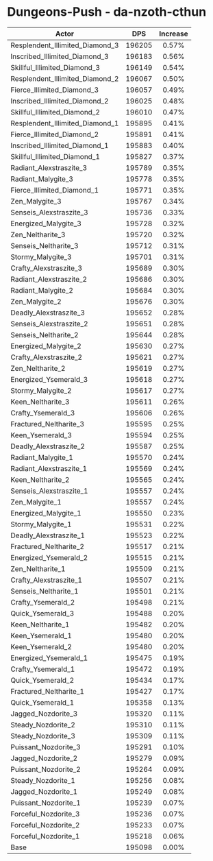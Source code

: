 # Dungeons-Push - da-nzoth-cthun
| Actor | DPS | Increase |
|---|:---:|:---:|
|Resplendent_Illimited_Diamond_3|196205|0.57%|
|Inscribed_Illimited_Diamond_3|196183|0.56%|
|Skillful_Illimited_Diamond_3|196149|0.54%|
|Resplendent_Illimited_Diamond_2|196067|0.50%|
|Fierce_Illimited_Diamond_3|196057|0.49%|
|Inscribed_Illimited_Diamond_2|196025|0.48%|
|Skillful_Illimited_Diamond_2|196010|0.47%|
|Resplendent_Illimited_Diamond_1|195895|0.41%|
|Fierce_Illimited_Diamond_2|195891|0.41%|
|Inscribed_Illimited_Diamond_1|195883|0.40%|
|Skillful_Illimited_Diamond_1|195827|0.37%|
|Radiant_Alexstraszite_3|195789|0.35%|
|Radiant_Malygite_3|195778|0.35%|
|Fierce_Illimited_Diamond_1|195771|0.35%|
|Zen_Malygite_3|195767|0.34%|
|Senseis_Alexstraszite_3|195736|0.33%|
|Energized_Malygite_3|195728|0.32%|
|Zen_Neltharite_3|195720|0.32%|
|Senseis_Neltharite_3|195712|0.31%|
|Stormy_Malygite_3|195701|0.31%|
|Crafty_Alexstraszite_3|195689|0.30%|
|Radiant_Alexstraszite_2|195686|0.30%|
|Radiant_Malygite_2|195684|0.30%|
|Zen_Malygite_2|195676|0.30%|
|Deadly_Alexstraszite_3|195652|0.28%|
|Senseis_Alexstraszite_2|195651|0.28%|
|Senseis_Neltharite_2|195644|0.28%|
|Energized_Malygite_2|195630|0.27%|
|Crafty_Alexstraszite_2|195621|0.27%|
|Zen_Neltharite_2|195619|0.27%|
|Energized_Ysemerald_3|195618|0.27%|
|Stormy_Malygite_2|195617|0.27%|
|Keen_Neltharite_3|195611|0.26%|
|Crafty_Ysemerald_3|195606|0.26%|
|Fractured_Neltharite_3|195595|0.25%|
|Keen_Ysemerald_3|195594|0.25%|
|Deadly_Alexstraszite_2|195587|0.25%|
|Radiant_Malygite_1|195570|0.24%|
|Radiant_Alexstraszite_1|195569|0.24%|
|Keen_Neltharite_2|195565|0.24%|
|Senseis_Alexstraszite_1|195557|0.24%|
|Zen_Malygite_1|195557|0.24%|
|Energized_Malygite_1|195550|0.23%|
|Stormy_Malygite_1|195531|0.22%|
|Deadly_Alexstraszite_1|195523|0.22%|
|Fractured_Neltharite_2|195517|0.21%|
|Energized_Ysemerald_2|195515|0.21%|
|Zen_Neltharite_1|195509|0.21%|
|Crafty_Alexstraszite_1|195507|0.21%|
|Senseis_Neltharite_1|195501|0.21%|
|Crafty_Ysemerald_2|195498|0.21%|
|Quick_Ysemerald_3|195488|0.20%|
|Keen_Neltharite_1|195482|0.20%|
|Keen_Ysemerald_1|195480|0.20%|
|Keen_Ysemerald_2|195480|0.20%|
|Energized_Ysemerald_1|195475|0.19%|
|Crafty_Ysemerald_1|195472|0.19%|
|Quick_Ysemerald_2|195434|0.17%|
|Fractured_Neltharite_1|195427|0.17%|
|Quick_Ysemerald_1|195358|0.13%|
|Jagged_Nozdorite_3|195320|0.11%|
|Steady_Nozdorite_2|195310|0.11%|
|Steady_Nozdorite_3|195309|0.11%|
|Puissant_Nozdorite_3|195291|0.10%|
|Jagged_Nozdorite_2|195279|0.09%|
|Puissant_Nozdorite_2|195264|0.09%|
|Steady_Nozdorite_1|195256|0.08%|
|Jagged_Nozdorite_1|195249|0.08%|
|Puissant_Nozdorite_1|195239|0.07%|
|Forceful_Nozdorite_3|195236|0.07%|
|Forceful_Nozdorite_2|195233|0.07%|
|Forceful_Nozdorite_1|195218|0.06%|
|Base|195098|0.00%|
